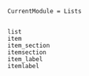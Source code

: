 ```@meta
CurrentModule = Lists
```

```@contents
```

```@docs
list
item
item_section
itemsection
item_label
itemlabel
```
